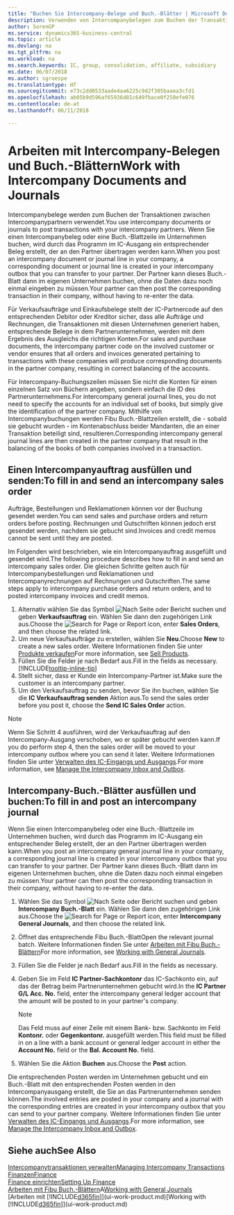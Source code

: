 ```yaml
---
title: "Buchen Sie Intercompany-Belege und Buch.-Blätter | Microsoft Docs"
description: Verwenden von Intercompanybelegen zum Buchen der Transaktionen zwischen Intercompanypartnern
author: SorenGP
ms.service: dynamics365-business-central
ms.topic: article
ms.devlang: na
ms.tgt_pltfrm: na
ms.workload: na
ms.search.keywords: IC, group, consolidation, affiliate, subsidiary
ms.date: 06/07/2018
ms.author: sgroespe
ms.translationtype: HT
ms.sourcegitcommit: e73c2dd0533aade4aa6225c9d2f385baaea3cfd1
ms.openlocfilehash: ab05b9d596af65936d81c649fbace0f250efe076
ms.contentlocale: de-at
ms.lasthandoff: 06/11/2018

---
```

# <a name="work-with-intercompany-documents-and-journals"></a><span data-ttu-id="60099-103">Arbeiten mit Intercompany-Belegen und Buch.-Blättern</span><span class="sxs-lookup"><span data-stu-id="60099-103">Work with Intercompany Documents and Journals</span></span>
<span data-ttu-id="60099-104">Intercompanybelege werden zum Buchen der Transaktionen zwischen Intercompanypartnern verwendet.</span><span class="sxs-lookup"><span data-stu-id="60099-104">You use intercompany documents or journals to post transactions with your intercompany partners.</span></span> <span data-ttu-id="60099-105">Wenn Sie einen Intercompanybeleg oder eine Buch.-Blattzeile im Unternehmen buchen, wird durch das Programm im IC-Ausgang ein entsprechender Beleg erstellt, der an den Partner übertragen werden kann.</span><span class="sxs-lookup"><span data-stu-id="60099-105">When you post an intercompany document or journal line in your company, a corresponding document or journal line is created in your intercompany outbox that you can transfer to your partner.</span></span> <span data-ttu-id="60099-106">Der Partner kann dieses Buch.-Blatt dann im eigenen Unternehmen buchen, ohne die Daten dazu noch einmal eingeben zu müssen.</span><span class="sxs-lookup"><span data-stu-id="60099-106">Your partner can then post the corresponding transaction in their company, without having to re-enter the data.</span></span>

<span data-ttu-id="60099-107">Für Verkaufsaufträge und Einkaufsbelege stellt der IC-Partnercode auf den entsprechenden Debitor oder Kreditor sicher, dass alle Aufträge und Rechnungen, die Transaktionen mit diesen Unternehmen generiert haben, entsprechende Belege in dem Partnerunternehmen, werden mit dem Ergebnis des Ausgleichs die richtigen Konten.</span><span class="sxs-lookup"><span data-stu-id="60099-107">For sales and purchase documents, the intercompany partner code on the involved customer or vendor ensures that all orders and invoices generated pertaining to transactions with these companies will produce corresponding documents in the partner company, resulting in correct balancing of the accounts.</span></span>

<span data-ttu-id="60099-108">Für Intercompany-Buchungszeilen müssen Sie nicht die Konten für einen einzelnen Satz von Büchern angeben, sondern einfach die ID des Partnerunternehmens.</span><span class="sxs-lookup"><span data-stu-id="60099-108">For intercompany general journal lines, you do not need to specify the accounts for an individual set of books, but simply give the identification of the partner company.</span></span> <span data-ttu-id="60099-109">Mithilfe von Intercompanybuchungen werden Fibu Buch.-Blattzeilen erstellt, die - sobald sie gebucht wurden - im Kontenabschluss beider Mandanten, die an einer Transaktion beteiligt sind, resultieren.</span><span class="sxs-lookup"><span data-stu-id="60099-109">Corresponding intercompany general journal lines are then created in the partner company that result in the balancing of the books of both companies involved in a transaction.</span></span>

## <a name="to-fill-in-and-send-an-intercompany-sales-order"></a><span data-ttu-id="60099-110">Einen Intercompanyauftrag ausfüllen und senden:</span><span class="sxs-lookup"><span data-stu-id="60099-110">To fill in and send an intercompany sales order</span></span>
<span data-ttu-id="60099-111">Aufträge, Bestellungen und Reklamationen können vor der Buchung gesendet werden.</span><span class="sxs-lookup"><span data-stu-id="60099-111">You can send sales and purchase orders and return orders before posting.</span></span> <span data-ttu-id="60099-112">Rechnungen und Gutschriften können jedoch erst gesendet werden, nachdem sie gebucht sind.</span><span class="sxs-lookup"><span data-stu-id="60099-112">Invoices and credit memos cannot be sent until they are posted.</span></span>

<span data-ttu-id="60099-113">Im Folgenden wird beschrieben, wie ein Intercompanyauftrag ausgefüllt und gesendet wird.</span><span class="sxs-lookup"><span data-stu-id="60099-113">The following procedure describes how to fill in and send an intercompany sales order.</span></span> <span data-ttu-id="60099-114">Die gleichen Schritte gelten auch für Intercompanybestellungen und Reklamationen und Intercompanyrechnungen auf Rechnungen und Gutschriften.</span><span class="sxs-lookup"><span data-stu-id="60099-114">The same steps apply to intercompany purchase orders and return orders, and to posted intercompany invoices and credit memos.</span></span>  

1. <span data-ttu-id="60099-115">Alternativ wählen Sie das Symbol ![Nach Seite oder Bericht suchen](media/ui-search/search_small.png "Nach Seite oder Bericht suchen") und geben **Verkaufsauftrag** ein. Wählen Sie dann den zugehörigen Link aus.</span><span class="sxs-lookup"><span data-stu-id="60099-115">Choose the ![Search for Page or Report](media/ui-search/search_small.png "Search for Page or Report icon") icon, enter **Sales Orders**, and then choose the related link.</span></span>  
2. <span data-ttu-id="60099-116">Um neue Verkaufsaufträge zu erstellen, wählen Sie **Neu**.</span><span class="sxs-lookup"><span data-stu-id="60099-116">Choose **New** to create a new sales order.</span></span> <span data-ttu-id="60099-117">Weitere Informationen finden Sie unter [Produkte verkaufen](sales-how-sell-products.md)</span><span class="sxs-lookup"><span data-stu-id="60099-117">For more information, see [Sell Products](sales-how-sell-products.md).</span></span>  
3. <span data-ttu-id="60099-118">Füllen Sie die Felder je nach Bedarf aus.</span><span class="sxs-lookup"><span data-stu-id="60099-118">Fill in the fields as necessary.</span></span> [!INCLUDE[tooltip-inline-tip](includes/tooltip-inline-tip_md.md)]
4. <span data-ttu-id="60099-119">Stellt sicher, dass er Kunde ein Intercompany-Partner ist.</span><span class="sxs-lookup"><span data-stu-id="60099-119">Make sure the customer is an intercompany partner.</span></span>
5. <span data-ttu-id="60099-120">Um den Verkaufsauftrag zu senden, bevor Sie ihn buchen, wählen Sie die **IC Verkaufsauftrag senden** Aktion aus.</span><span class="sxs-lookup"><span data-stu-id="60099-120">To send the sales order before you post it, choose the **Send IC Sales Order** action.</span></span>

> [!NOTE]
> <span data-ttu-id="60099-121">Wenn Sie Schritt 4 ausführen, wird der Verkaufsauftrag auf den Intercompany-Ausgang verschoben, wo er später gebucht werden kann.</span><span class="sxs-lookup"><span data-stu-id="60099-121">If you do perform step 4, then the sales order will be moved to your intercompany outbox where you can send it later.</span></span> <span data-ttu-id="60099-122">Weitere Informationen finden Sie unter [Verwalten des IC-Eingangs und Ausgangs](intercompany-how-manage-intercompany-inbox.md).</span><span class="sxs-lookup"><span data-stu-id="60099-122">For more information, see [Manage the Intercompany Inbox and Outbox](intercompany-how-manage-intercompany-inbox.md).</span></span>

## <a name="to-fill-in-and-post-an-intercompany-journal"></a><span data-ttu-id="60099-123">Intercompany-Buch.-Blätter ausfüllen und buchen:</span><span class="sxs-lookup"><span data-stu-id="60099-123">To fill in and post an intercompany journal</span></span>
<span data-ttu-id="60099-124">Wenn Sie einen Intercompanybeleg oder eine Buch.-Blattzeile im Unternehmen buchen, wird durch das Programm im IC-Ausgang ein entsprechender Beleg erstellt, der an den Partner übertragen werden kann.</span><span class="sxs-lookup"><span data-stu-id="60099-124">When you post an intercompany general journal line in your company, a corresponding journal line is created in your intercompany outbox that you can transfer to your partner.</span></span> <span data-ttu-id="60099-125">Der Partner kann dieses Buch.-Blatt dann im eigenen Unternehmen buchen, ohne die Daten dazu noch einmal eingeben zu müssen.</span><span class="sxs-lookup"><span data-stu-id="60099-125">Your partner can then post the corresponding transaction in their company, without having to re-enter the data.</span></span>

1. <span data-ttu-id="60099-126">Wählen Sie das Symbol ![Nach Seite oder Bericht suchen](media/ui-search/search_small.png "Nach Seite oder Bericht suchen") und geben **Intercompany Buch.-Blatt** ein. Wählen Sie dann den zugehörigen Link aus.</span><span class="sxs-lookup"><span data-stu-id="60099-126">Choose the ![Search for Page or Report](media/ui-search/search_small.png "Search for Page or Report icon") icon, enter **Intercompany General Journals**, and then choose the related link.</span></span>  
2. <span data-ttu-id="60099-127">Öffnet das entsprechende Fibu Buch.-Blatt</span><span class="sxs-lookup"><span data-stu-id="60099-127">Open the relevant journal batch.</span></span> <span data-ttu-id="60099-128">Weitere Informationen finden Sie unter [Arbeiten mit Fibu Buch.-Blättern](ui-work-general-journals.md)</span><span class="sxs-lookup"><span data-stu-id="60099-128">For more information, see [Working with General Journals](ui-work-general-journals.md).</span></span>
3. <span data-ttu-id="60099-129">Füllen Sie die Felder je nach Bedarf aus.</span><span class="sxs-lookup"><span data-stu-id="60099-129">Fill in the fields as necessary.</span></span>
4. <span data-ttu-id="60099-130">Geben Sie im Feld **IC Partner-Sachkontonr** das IC-Sachkonto ein, auf das der Betrag beim Partnerunternehmen gebucht wird.</span><span class="sxs-lookup"><span data-stu-id="60099-130">In the **IC Partner G/L Acc. No.** field, enter the intercompany general ledger account that the amount will be posted to in your partner's company.</span></span>

    > [!NOTE]
    > <span data-ttu-id="60099-131">Das Feld muss auf einer Zeile mit einem Bank- bzw. Sachkonto im Feld **Kontonr.** oder  **Gegenkontonr.** ausgefüllt werden.</span><span class="sxs-lookup"><span data-stu-id="60099-131">This field must be filled in on a line with a bank account or general ledger account in either the **Account No.** field or the **Bal. Account No.** field.</span></span>  
5. <span data-ttu-id="60099-132">Wählen Sie die Aktion **Buchen** aus.</span><span class="sxs-lookup"><span data-stu-id="60099-132">Choose the **Post** action.</span></span>

<span data-ttu-id="60099-133">Die entsprechenden Posten werden im Unternehmen gebucht und ein Buch.-Blatt mit den entsprechenden Posten werden in den Intercompanyausgang erstellt, die Sie an das Partnerunternehmen senden können.</span><span class="sxs-lookup"><span data-stu-id="60099-133">The involved entries are posted in your company and a journal with the corresponding entries are created in your intercompany outbox that you can send to your partner company.</span></span> <span data-ttu-id="60099-134">Weitere Informationen finden Sie unter [Verwalten des IC-Eingangs und Ausgangs](intercompany-how-manage-intercompany-inbox.md).</span><span class="sxs-lookup"><span data-stu-id="60099-134">For more information, see [Manage the Intercompany Inbox and Outbox](intercompany-how-manage-intercompany-inbox.md).</span></span>

## <a name="see-also"></a><span data-ttu-id="60099-135">Siehe auch</span><span class="sxs-lookup"><span data-stu-id="60099-135">See Also</span></span>
[<span data-ttu-id="60099-136">Intercompanytransaktionen verwalten</span><span class="sxs-lookup"><span data-stu-id="60099-136">Managing Intercompany Transactions</span></span>](intercompany-manage.md)  
[<span data-ttu-id="60099-137">Finanzen</span><span class="sxs-lookup"><span data-stu-id="60099-137">Finance</span></span>](finance.md)  
[<span data-ttu-id="60099-138">Finance einrichten</span><span class="sxs-lookup"><span data-stu-id="60099-138">Setting Up Finance</span></span>](finance-setup-finance.md)  
<span data-ttu-id="60099-139">[Arbeiten mit Fibu Buch.-Blättern](ui-work-general-journals.md)A</span><span class="sxs-lookup"><span data-stu-id="60099-139">[Working with General Journals](ui-work-general-journals.md)</span></span>  
<span data-ttu-id="60099-140">[Arbeiten mit [!INCLUDE[d365fin](includes/d365fin_md.md)]](ui-work-product.md)</span><span class="sxs-lookup"><span data-stu-id="60099-140">[Working with [!INCLUDE[d365fin](includes/d365fin_md.md)]](ui-work-product.md)</span></span>

